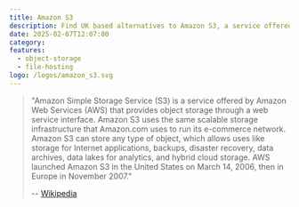 ```yaml
---
title: Amazon S3
description: Find UK based alternatives to Amazon S3, a service offered by Amazon Web Services (AWS) that provides object storage through a web service interface.
date: 2025-02-07T12:07:00
category: 
features:
  - object-storage
  - file-hosting
logo: /logos/amazon_s3.svg
---
```

> "Amazon Simple Storage Service (S3) is a service offered by Amazon Web Services (AWS) that provides object storage through a web service interface. Amazon S3 uses the same scalable storage infrastructure that Amazon.com uses to run its e-commerce network. Amazon S3 can store any type of object, which allows uses like storage for Internet applications, backups, disaster recovery, data archives, data lakes for analytics, and hybrid cloud storage. AWS launched Amazon S3 in the United States on March 14, 2006, then in Europe in November 2007."
> 
> -- [Wikipedia](https://en.wikipedia.org/wiki/Amazon_S3)